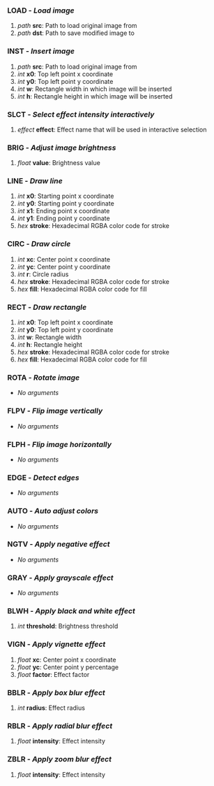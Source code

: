 ### LOAD - _Load image_
1. _path_ __src__: Path to load original image from
2. _path_ __dst__: Path to save modified image to

### INST - _Insert image_
1. _path_ __src__: Path to load original image from
2. _int_ __x0__: Top left point x coordinate
3. _int_ __y0__: Top left point y coordinate
4. _int_ __w__: Rectangle width in which image will be inserted
5. _int_ __h__: Rectangle height in which image will be inserted

### SLCT - _Select effect intensity interactively_
1. _effect_ __effect__: Effect name that will be used in interactive selection

### BRIG - _Adjust image brightness_
1. _float_ __value__: Brightness value

### LINE - _Draw line_
1. _int_ __x0__: Starting point x coordinate
2. _int_ __y0__: Starting point y coordinate
3. _int_ __x1__: Ending point x coordinate
4. _int_ __y1__: Ending point y coordinate
5. _hex_ __stroke__: Hexadecimal RGBA color code for stroke

### CIRC - _Draw circle_
1. _int_ __xc__: Center point x coordinate
2. _int_ __yc__: Center point y coordinate
3. _int_ __r__: Circle radius
4. _hex_ __stroke__: Hexadecimal RGBA color code for stroke
5. _hex_ __fill__: Hexadecimal RGBA color code for fill

### RECT - _Draw rectangle_
1. _int_ __x0__: Top left point x coordinate
2. _int_ __y0__: Top left point y coordinate
3. _int_ __w__: Rectangle width
4. _int_ __h__: Rectangle height
5. _hex_ __stroke__: Hexadecimal RGBA color code for stroke
6. _hex_ __fill__: Hexadecimal RGBA color code for fill

### ROTA - _Rotate image_
* _No arguments_

### FLPV - _Flip image vertically_
* _No arguments_

### FLPH - _Flip image horizontally_
* _No arguments_

### EDGE - _Detect edges_
* _No arguments_

### AUTO - _Auto adjust colors_
* _No arguments_

### NGTV - _Apply negative effect_
* _No arguments_

### GRAY - _Apply grayscale effect_
* _No arguments_

### BLWH - _Apply black and white effect_
1. _int_ __threshold__: Brightness threshold

### VIGN - _Apply vignette effect_
1. _float_ __xc__: Center point x coordinate
2. _float_ __yc__: Center point y percentage
3. _float_ __factor__: Effect factor

### BBLR - _Apply box blur effect_
1. _int_ __radius__: Effect radius

### RBLR - _Apply radial blur effect_
1. _float_ __intensity__: Effect intensity

### ZBLR - _Apply zoom blur effect_
1. _float_ __intensity__: Effect intensity
